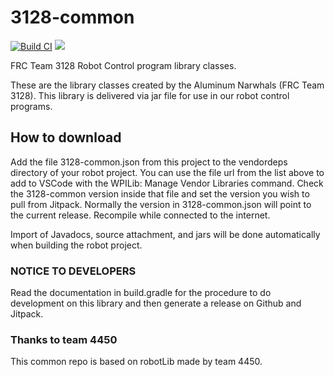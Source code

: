 # 3128-common
[![Build CI](https://github.com/Team3128/3128-common/actions/workflows/gradleCI.yml/badge.svg?branch=actions)](https://github.com/Team3128/3128-common/actions/workflows/gradleCI.yml)
[![](https://jitpack.io/v/Team3128/3128-common.svg)](https://jitpack.io/#Team3128/3128-common)

FRC Team 3128 Robot Control program library classes.

These are the library classes created by the Aluminum Narwhals (FRC Team 3128).
This library is delivered via jar file for use in our robot control programs.

## How to download

Add the file 3128-common.json from this project to the vendordeps directory of your robot project. You can use the
file url from the list above to add to VSCode with the WPILib: Manage Vendor Libraries command. Check the 3128-common version inside that file and set the version you wish to pull from Jitpack. Normally the version in 3128-common.json 
will point to the current release. Recompile while connected to the internet.

Import of Javadocs, source attachment, and jars will be done automatically when building the robot project.

### NOTICE TO DEVELOPERS
Read the documentation in build.gradle for the procedure to do development on this
library and then generate a release on Github and Jitpack.

### Thanks to team 4450
This common repo is based on robotLib made by team 4450.
